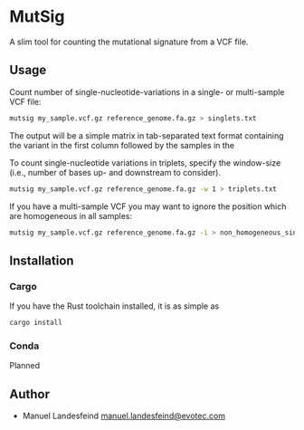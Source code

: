 # MutSig

A slim tool for counting the mutational signature from a VCF file.

## Usage

Count number of single-nucleotide-variations in a single- or multi-sample VCF file:
```bash
mutsig my_sample.vcf.gz reference_genome.fa.gz > singlets.txt
``` 
The output will be a simple matrix in tab-separated text format containing the 
variant in the first column followed by the samples in the 

To count single-nucleotide variations in triplets, specify the window-size (i.e., number of bases up- and downstream to consider).
```bash
mutsig my_sample.vcf.gz reference_genome.fa.gz -w 1 > triplets.txt
``` 

If you have a multi-sample VCF you may want to ignore the position which are homogeneous in all
samples:
```bash
mutsig my_sample.vcf.gz reference_genome.fa.gz -i > non_homogeneous_singlets.txt
``` 

## Installation

### Cargo

If you have the Rust toolchain installed, it is as simple as

```bash
cargo install
``` 

### Conda

Planned

## Author

- Manuel Landesfeind <manuel.landesfeind@evotec.com>

